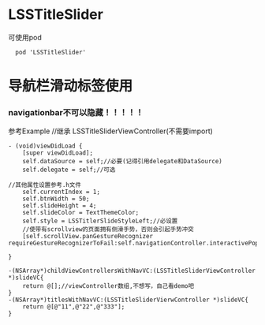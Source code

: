 # LSSTitleSlider
可使用pod
```
  pod 'LSSTitleSlider'
```
# 导航栏滑动标签使用
### navigationbar不可以隐藏！！！！！
参考Example
//继承 LSSTitleSliderViewController(不需要import)
```
- (void)viewDidLoad {
    [super viewDidLoad];
    self.dataSource = self;//必要(记得引用delegate和DataSource)
    self.delegate = self;//可选

//其他属性设置参考.h文件
    self.currentIndex = 1;
    self.btnWidth = 50;
    self.slideHeight = 4;
    self.slideColor = TextThemeColor;
    self.style = LSSTitlerSlideStyleLeft;//必设置
    //使带有scrollview的页面拥有侧滑手势，否则会引起手势冲突
    [self.scrollView.panGestureRecognizer requireGestureRecognizerToFail:self.navigationController.interactivePopGestureRecognizer];

}

-(NSArray*)childViewControllersWithNavVC:(LSSTitleSliderViewController *)slideVC{
    return @[];//viewController数组,不想写，自己看demo吧
}
-(NSArray*)titlesWithNavVC:(LSSTitleSliderVierwController *)slideVC{
    return @[@"11",@"22",@"333"];
}
```
